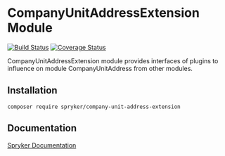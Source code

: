 # CompanyUnitAddressExtension Module
[![Build Status](https://travis-ci.org/spryker/CompanyUnitAddressExtension.svg)](https://travis-ci.org/spryker/CompanyUnitAddressExtension)
[![Coverage Status](https://coveralls.io/repos/github/spryker/CompanyUnitAddressExtension/badge.svg)](https://coveralls.io/github/spryker/CompanyUnitAddressExtension)

CompanyUnitAddressExtension module provides interfaces of plugins to influence on module CompanyUnitAddress from other modules.

## Installation

```
composer require spryker/company-unit-address-extension
```

## Documentation

[Spryker Documentation](https://academy.spryker.com/developing_with_spryker/module_guide/modules.html)
